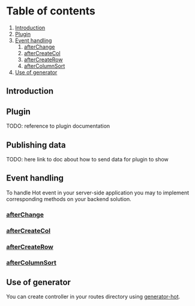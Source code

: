 # Table of contents
1. [Introduction](#introduction)
2. [Plugin](#plugin)
3. [Event handling](#event-handling)
    1. [afterChange](#afterChange)
    2. [afterCreateCol](#afterCreateCol)
    3. [afterCreateRow](#afterCreateRow)
    4. [afterColumnSort](#afterColumnSort)
4. [Use of generator](#generator)

## Introduction 

## Plugin

TODO: reference to plugin documentation  

## Publishing data 
TODO: here link to doc about how to send data for plugin to show 

## Event handling

To handle Hot event in your server-side application you may to implement corresponding methods on your backend solution.

### [afterChange](./afterChange.md)<a name="afterChange"></a>


### [afterCreateCol](./afterCreateCol.md)<a name="afterCreateCol"></a>


### [afterCreateRow](./afterCreateRow.md) <a name="afterCreateRow"></a>


### [afterColumnSort](./afterCreateRow.md) <a name="afterCreateRow"></a>


## Use of generator

You can create controller in your routes directory using [generator-hot](./doc/generator-hot.md).